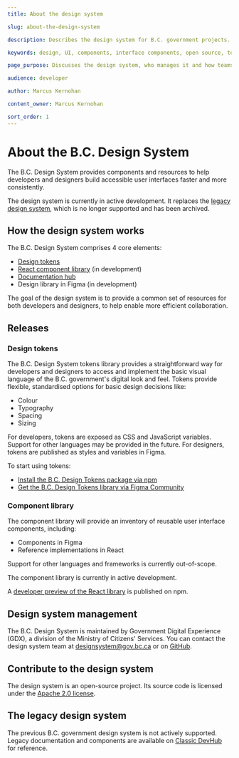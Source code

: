 ```yaml
---
title: About the design system

slug: about-the-design-system

description: Describes the design system for B.C. government projects.

keywords: design, UI, components, interface components, open source, tools, resources

page_purpose: Discusses the design system, who manages it and how teams and developers can contribute to it.

audience: developer

author: Marcus Kernohan

content_owner: Marcus Kernohan

sort_order: 1
---
```


# About the B.C. Design System

The B.C. Design System provides components and resources to help developers and designers build accessible user interfaces faster and more consistently.

The design system is currently in active development. It replaces the [legacy design system](#the-legacy-design-system), which is no longer supported and has been archived.

## How the design system works

The B.C. Design System comprises 4 core elements:

- [Design tokens](#design-tokens)
- [React component library](#component-library) (in development)
- [Documentation hub](https://gov.bc.ca/designsystem)
- Design library in Figma (in development)

The goal of the design system is to provide a common set of resources for both developers and designers, to help enable more efficient collaboration.

## Releases

### Design tokens

The B.C. Design System tokens library provides a straightforward way for developers and designers to access and implement the basic visual language of the B.C. government's digital look and feel. Tokens provide flexible, standardised options for basic design decisions like:

- Colour
- Typography
- Spacing
- Sizing

For developers, tokens are exposed as CSS and JavaScript variables. Support for other languages may be provided in the future. For designers, tokens are published as styles and variables in Figma.

To start using tokens:

- [Install the B.C. Design Tokens package via npm](https://www.npmjs.com/package/@bcgov/design-tokens?activeTab=readme)
- [Get the B.C. Design Tokens library via Figma Community](https://www.figma.com/community/file/1326994583954765832)

### Component library

The component library will provide an inventory of reusable user interface components, including:

- Components in Figma
- Reference implementations in React

Support for other languages and frameworks is currently out-of-scope.

The component library is currently in active development.

A [developer preview of the React library](https://www.npmjs.com/package/@bcgov/design-system-react-components) is published on npm.

## Design system management

The B.C. Design System is maintained by Government Digital Experience (GDX), a division of the Ministry of Citizens' Services. You can contact the design system team at [designsystem@gov.bc.ca](mailto:designsystem@gov.bc.ca) or on [GitHub](https://github.com/bcgov/design-system).

## Contribute to the design system

The design system is an open-source project. Its source code is licensed under the [Apache 2.0 license](https://www.apache.org/licenses/LICENSE-2.0).

## The legacy design system

The previous B.C. government design system is not actively supported. Legacy documentation and components are available on [Classic DevHub](https://classic.developer.gov.bc.ca/About-the-Design-System) for reference.
